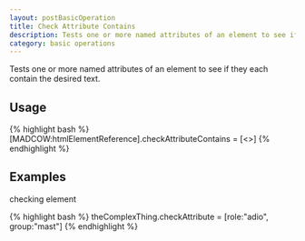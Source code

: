 ```yaml
---
layout: postBasicOperation
title: Check Attribute Contains
description: Tests one or more named attributes of an element to see if they each contain the desired text.
category: basic operations
---
```


Tests one or more named attributes of an element to see if they each contain the desired text.

## Usage

{% highlight bash %}
[MADCOW:htmlElementReference].checkAttributeContains = [<<map of attribute : value pairs>>]
{% endhighlight %}

## Examples

checking element <div id="theComplexThing" role="radio" group="master" />

{% highlight bash %}
theComplexThing.checkAttribute = [role:"adio", group:"mast"]
{% endhighlight %}
